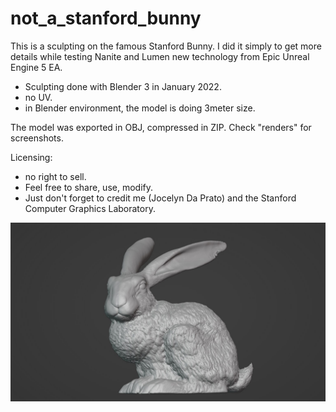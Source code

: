# not_a_stanford_bunny

This is a sculpting on the famous Stanford Bunny. I did it simply to get more details while testing Nanite and Lumen new technology from Epic Unreal Engine 5 EA.

- Sculpting done with Blender 3 in January 2022.
- no UV.
- in Blender environment, the model is doing 3meter size.

The model was exported in OBJ, compressed in ZIP.
Check "renders" for screenshots.

Licensing:
- no right to sell.
- Feel free to share, use, modify.
- Just don't forget to credit me (Jocelyn Da Prato) and the Stanford Computer Graphics Laboratory.

![not a standford bunny](renders/render_blender_00.jpg?raw=true "not a standford bunny")
